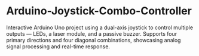 # Arduino-Joystick-Combo-Controller
Interactive Arduino Uno project using a dual-axis joystick to control multiple outputs — LEDs, a laser module, and a passive buzzer. Supports four primary directions and four diagonal combinations, showcasing analog signal processing and real-time response.
